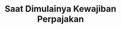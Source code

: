 ---
id: 1
title: Saat Dimulainya Kewajiban Perpajakan
linkurl: https://docs.google.com/document/d/1Gf1g4SpdKhp-IOB-Nf3Lxwr2OB5U5Ykb2CICsX4NdXc/edit?usp=sharing
fitur: resume
category: kup
topik: Umum
icon: far fa-file-word
type: word
tgl: 11 Desember 2019
---